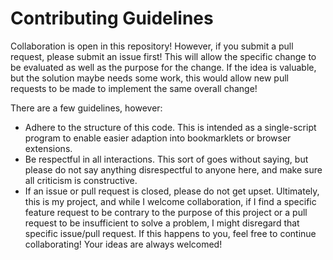 # Contributing Guidelines

Collaboration is open in this repository! However, if you submit a pull request, please submit an issue first! This will allow the specific change to be evaluated as well as the purpose for the change. If the idea is valuable, but the solution maybe needs some work, this would allow new pull requests to be made to implement the same overall change!

There are a few guidelines, however:
- Adhere to the structure of this code. This is intended as a single-script program to enable easier adaption into bookmarklets or browser extensions.
- Be respectful in all interactions. This sort of goes without saying, but please do not say anything disrespectful to anyone here, and make sure all criticism is constructive.
- If an issue or pull request is closed, please do not get upset. Ultimately, this is my project, and while I welcome collaboration, if I find a specific feature request to be contrary to the purpose of this project or a pull request to be insufficient to solve a problem, I might disregard that specific issue/pull request. If this happens to you, feel free to continue collaborating! Your ideas are always welcomed!
